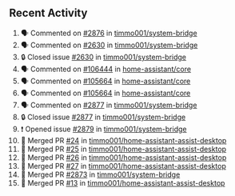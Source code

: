## Recent Activity

<!--START_SECTION:activity-->
1. 🗣 Commented on [#2876](https://github.com/timmo001/system-bridge/issues/2876) in [timmo001/system-bridge](https://github.com/timmo001/system-bridge)
2. 🗣 Commented on [#2630](https://github.com/timmo001/system-bridge/issues/2630) in [timmo001/system-bridge](https://github.com/timmo001/system-bridge)
3. 🔒 Closed issue [#2630](https://github.com/timmo001/system-bridge/issues/2630) in [timmo001/system-bridge](https://github.com/timmo001/system-bridge)
4. 🗣 Commented on [#106444](https://github.com/home-assistant/core/issues/106444) in [home-assistant/core](https://github.com/home-assistant/core)
5. 🗣 Commented on [#105664](https://github.com/home-assistant/core/issues/105664) in [home-assistant/core](https://github.com/home-assistant/core)
6. 🗣 Commented on [#105664](https://github.com/home-assistant/core/issues/105664) in [home-assistant/core](https://github.com/home-assistant/core)
7. 🗣 Commented on [#2877](https://github.com/timmo001/system-bridge/issues/2877) in [timmo001/system-bridge](https://github.com/timmo001/system-bridge)
8. 🔒 Closed issue [#2877](https://github.com/timmo001/system-bridge/issues/2877) in [timmo001/system-bridge](https://github.com/timmo001/system-bridge)
9. ❗ Opened issue [#2879](https://github.com/timmo001/system-bridge/issues/2879) in [timmo001/system-bridge](https://github.com/timmo001/system-bridge)
10. 🎉 Merged PR [#24](https://github.com/timmo001/home-assistant-assist-desktop/pull/24) in [timmo001/home-assistant-assist-desktop](https://github.com/timmo001/home-assistant-assist-desktop)
11. 🎉 Merged PR [#25](https://github.com/timmo001/home-assistant-assist-desktop/pull/25) in [timmo001/home-assistant-assist-desktop](https://github.com/timmo001/home-assistant-assist-desktop)
12. 🎉 Merged PR [#26](https://github.com/timmo001/home-assistant-assist-desktop/pull/26) in [timmo001/home-assistant-assist-desktop](https://github.com/timmo001/home-assistant-assist-desktop)
13. 🎉 Merged PR [#27](https://github.com/timmo001/home-assistant-assist-desktop/pull/27) in [timmo001/home-assistant-assist-desktop](https://github.com/timmo001/home-assistant-assist-desktop)
14. 🎉 Merged PR [#2873](https://github.com/timmo001/system-bridge/pull/2873) in [timmo001/system-bridge](https://github.com/timmo001/system-bridge)
15. 🎉 Merged PR [#13](https://github.com/timmo001/home-assistant-assist-desktop/pull/13) in [timmo001/home-assistant-assist-desktop](https://github.com/timmo001/home-assistant-assist-desktop)
<!--END_SECTION:activity-->
